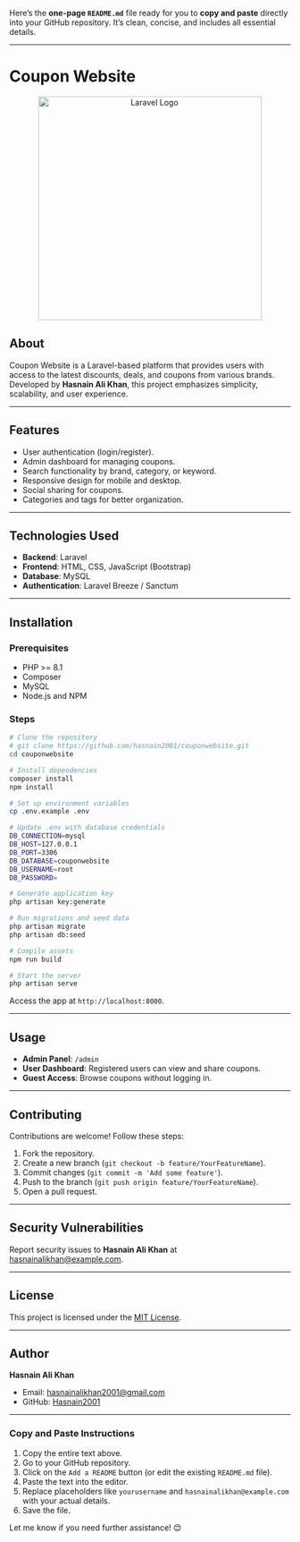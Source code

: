 Here’s the **one-page `README.md`** file ready for you to **copy and paste** directly into your GitHub repository. It’s clean, concise, and includes all essential details.

---

# Coupon Website

<p align="center">
  <a href="https://laravel.com" target="_blank">
    <img src="https://raw.githubusercontent.com/laravel/art/master/logo-lockup/5%20SVG/2%20CMYK/1%20Full%20Color/laravel-logolockup-cmyk-red.svg" width="400" alt="Laravel Logo">
  </a>
</p>

## About

Coupon Website is a Laravel-based platform that provides users with access to the latest discounts, deals, and coupons from various brands. Developed by **Hasnain Ali Khan**, this project emphasizes simplicity, scalability, and user experience.

---

## Features

- User authentication (login/register).  
- Admin dashboard for managing coupons.  
- Search functionality by brand, category, or keyword.  
- Responsive design for mobile and desktop.  
- Social sharing for coupons.  
- Categories and tags for better organization.  

---

## Technologies Used

- **Backend**: Laravel  
- **Frontend**: HTML, CSS, JavaScript (Bootstrap)  
- **Database**: MySQL  
- **Authentication**: Laravel Breeze / Sanctum  

---

## Installation

### Prerequisites

- PHP >= 8.1  
- Composer  
- MySQL  
- Node.js and NPM  

### Steps

```bash
# Clone the repository
# git clone https://github.com/hasnain2001/couponwebsite.git
cd couponwebsite

# Install dependencies
composer install
npm install

# Set up environment variables
cp .env.example .env

# Update .env with database credentials
DB_CONNECTION=mysql
DB_HOST=127.0.0.1
DB_PORT=3306
DB_DATABASE=couponwebsite
DB_USERNAME=root
DB_PASSWORD=

# Generate application key
php artisan key:generate

# Run migrations and seed data
php artisan migrate
php artisan db:seed

# Compile assets
npm run build

# Start the server
php artisan serve
```

Access the app at `http://localhost:8000`.

---

## Usage

- **Admin Panel**: `/admin`  
- **User Dashboard**: Registered users can view and share coupons.  
- **Guest Access**: Browse coupons without logging in.

---

## Contributing

Contributions are welcome! Follow these steps:

1. Fork the repository.  
2. Create a new branch (`git checkout -b feature/YourFeatureName`).  
3. Commit changes (`git commit -m 'Add some feature'`).  
4. Push to the branch (`git push origin feature/YourFeatureName`).  
5. Open a pull request.

---

## Security Vulnerabilities

Report security issues to **Hasnain Ali Khan** at [hasnainalikhan@example.com](mailto:hasnainalikhan@example.com).

---

## License

This project is licensed under the [MIT License](https://opensource.org/licenses/MIT).

---

## Author

**Hasnain Ali Khan**  
- Email: [hasnainalikhan2001@gmail.com](mailto:hasnainalikhan@gmail.com)  
- GitHub: [Hasnain2001](https://github.com/hasnain2001)

---

### **Copy and Paste Instructions**
1. Copy the entire text above.
2. Go to your GitHub repository.
3. Click on the `Add a README` button (or edit the existing `README.md` file).
4. Paste the text into the editor.
5. Replace placeholders like `yourusername` and `hasnainalikhan@example.com` with your actual details.
6. Save the file.

Let me know if you need further assistance! 😊
